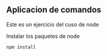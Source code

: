 ## Aplicacion de comandos

Este es un ejercicio del cuso de node

Instalar los paquetes de node 

```
npm install
```
